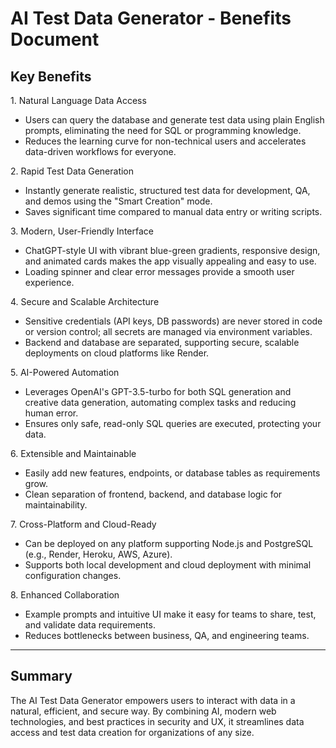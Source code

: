 # AI Test Data Generator - Benefits Document

## Key Benefits

<span class="benefit-title">1. Natural Language Data Access</span>
- Users can query the database and generate test data using plain English prompts, eliminating the need for SQL or programming knowledge.
- Reduces the learning curve for non-technical users and accelerates data-driven workflows for everyone.

<span class="benefit-title">2. Rapid Test Data Generation</span>
- Instantly generate realistic, structured test data for development, QA, and demos using the "Smart Creation" mode.
- Saves significant time compared to manual data entry or writing scripts.

<span class="benefit-title">3. Modern, User-Friendly Interface</span>
- ChatGPT-style UI with vibrant blue-green gradients, responsive design, and animated cards makes the app visually appealing and easy to use.
- Loading spinner and clear error messages provide a smooth user experience.

<span class="benefit-title">4. Secure and Scalable Architecture</span>
- Sensitive credentials (API keys, DB passwords) are never stored in code or version control; all secrets are managed via environment variables.
- Backend and database are separated, supporting secure, scalable deployments on cloud platforms like Render.

<span class="benefit-title">5. AI-Powered Automation</span>
- Leverages OpenAI's GPT-3.5-turbo for both SQL generation and creative data generation, automating complex tasks and reducing human error.
- Ensures only safe, read-only SQL queries are executed, protecting your data.

<span class="benefit-title">6. Extensible and Maintainable</span>
- Easily add new features, endpoints, or database tables as requirements grow.
- Clean separation of frontend, backend, and database logic for maintainability.

<span class="benefit-title">7. Cross-Platform and Cloud-Ready</span>
- Can be deployed on any platform supporting Node.js and PostgreSQL (e.g., Render, Heroku, AWS, Azure).
- Supports both local development and cloud deployment with minimal configuration changes.

<span class="benefit-title">8. Enhanced Collaboration</span>
- Example prompts and intuitive UI make it easy for teams to share, test, and validate data requirements.
- Reduces bottlenecks between business, QA, and engineering teams.

---

## Summary
The AI Test Data Generator empowers users to interact with data in a natural, efficient, and secure way. By combining AI, modern web technologies, and best practices in security and UX, it streamlines data access and test data creation for organizations of any size.
